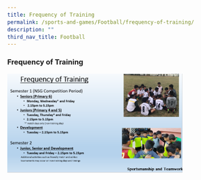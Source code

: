 ```yaml
---
title: Frequency of Training
permalink: /sports-and-games/Football/frequency-of-training/
description: ""
third_nav_title: Football
---
```

### Frequency of Training

<img src="/images/foot1.png" style="width:80%">